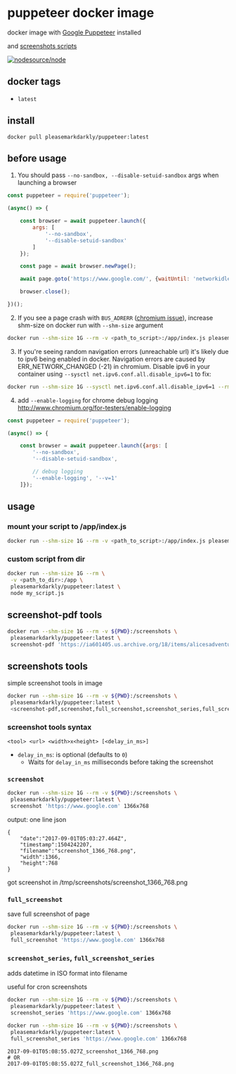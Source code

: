 # puppeteer docker image

docker image with  [Google Puppeteer](https://github.com/GoogleChrome/puppeteer) installed

and [screenshots scripts](#screenshots-tools)

[![nodesource/node](http://dockeri.co/image/pleasemarkdarkly/puppeteer)](https://hub.docker.com/r/pleasemarkdarkly/puppeteer/)

## docker tags

- `latest`

## install

```
docker pull pleasemarkdarkly/puppeteer:latest
```

## before usage

1. You should pass `--no-sandbox, --disable-setuid-sandbox` args when launching a browser

```js
const puppeteer = require('puppeteer');

(async() => {

    const browser = await puppeteer.launch({
        args: [
            '--no-sandbox',
            '--disable-setuid-sandbox'
        ]
    });

    const page = await browser.newPage();

    await page.goto('https://www.google.com/', {waitUntil: 'networkidle2'});

    browser.close();

})();
```

2. If you see a page crash with `BUS_ADRERR` ([chromium issue](https://bugs.chromium.org/p/chromium/issues/detail?id=571394)), increase shm-size on docker run with `--shm-size` argument

```bash
docker run --shm-size 1G --rm -v <path_to_script>:/app/index.js pleasemarkdarkly/puppeteer:latest
```

3. If you're seeing random navigation errors (unreachable url) it's likely due to ipv6 being enabled in docker. Navigation errors are caused by ERR_NETWORK_CHANGED (-21) in chromium. Disable ipv6 in your container using `--sysctl net.ipv6.conf.all.disable_ipv6=1` to fix:
```bash
docker run --shm-size 1G --sysctl net.ipv6.conf.all.disable_ipv6=1 --rm -v <path_to_script>:/app/index.js pleasemarkdarkly/puppeteer:latest
```

4. add `--enable-logging` for chrome debug logging http://www.chromium.org/for-testers/enable-logging

```js
const puppeteer = require('puppeteer');

(async() => {

    const browser = await puppeteer.launch({args: [
        '--no-sandbox',
        '--disable-setuid-sandbox',

        // debug logging
        '--enable-logging', '--v=1'
    ]});


```

## usage

### mount your script to /app/index.js

```bash
docker run --shm-size 1G --rm -v <path_to_script>:/app/index.js pleasemarkdarkly/puppeteer:latest
```

### custom script from dir

```bash
docker run --shm-size 1G --rm \
 -v <path_to_dir>:/app \
 pleasemarkdarkly/puppeteer:latest \
 node my_script.js
```

## screenshot-pdf tools

```bash
docker run --shm-size 1G --rm -v ${PWD}:/screenshots \
 pleasemarkdarkly/puppeteer:latest \
 screenshot-pdf 'https://ia601405.us.archive.org/18/items/alicesadventures19033gut/19033-h/19033-h.htm' 1366x768
```

## screenshots tools

simple screenshot tools in image

```bash
docker run --shm-size 1G --rm -v ${PWD}:/screenshots \
 pleasemarkdarkly/puppeteer:latest \
 <screenshot-pdf,screenshot,full_screenshot,screenshot_series,full_screenshot_series> 'https://www.google.com' 1366x768
```

### screenshot tools syntax

`<tool> <url> <width>x<height> [<delay_in_ms>]`

* `delay_in_ms`: is optional (defaults to `0`)
  * Waits for `delay_in_ms` milliseconds before taking the screenshot

### `screenshot`

```bash
docker run --shm-size 1G --rm -v ${PWD}:/screenshots \
 pleasemarkdarkly/puppeteer:latest \
 screenshot 'https://www.google.com' 1366x768
```

output: one line json

```
{
    "date":"2017-09-01T05:03:27.464Z",
    "timestamp":1504242207,
    "filename":"screenshot_1366_768.png",
    "width":1366,
    "height":768
}
```
got screenshot in /tmp/screenshots/screenshot_1366_768.png

### `full_screenshot`

save full screenshot of page

```bash
docker run --shm-size 1G --rm -v ${PWD}:/screenshots \
 pleasemarkdarkly/puppeteer:latest \
 full_screenshot 'https://www.google.com' 1366x768
```

### `screenshot_series`, `full_screenshot_series`

adds datetime in ISO format into filename

useful for cron screenshots

```bash
docker run --shm-size 1G --rm -v ${PWD}:/screenshots \
 pleasemarkdarkly/puppeteer:latest \
 screenshot_series 'https://www.google.com' 1366x768
```

```bash
docker run --shm-size 1G --rm -v ${PWD}:/screenshots \
 pleasemarkdarkly/puppeteer:latest \
 full_screenshot_series 'https://www.google.com' 1366x768
```

```
2017-09-01T05:08:55.027Z_screenshot_1366_768.png
# OR
2017-09-01T05:08:55.027Z_full_screenshot_1366_768.png
```
